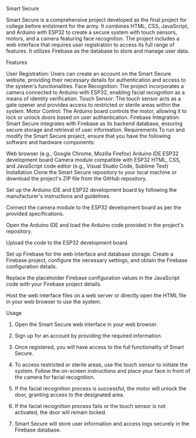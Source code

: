 Smart Secure

Smart Secure is a comprehensive project developed as the final project for college before enlistment for the army. It combines HTML, CSS, JavaScript, and Arduino with ESP32 to create a secure system with touch sensors, motors, and a camera featuring face recognition. The project includes a web interface that requires user registration to access its full range of features. It utilizes Firebase as the database to store and manage user data.

Features

User Registration: Users can create an account on the Smart Secure website, providing their necessary details for authentication and access to the system's functionalities.
Face Recognition: The project incorporates a camera connected to Arduino with ESP32, enabling facial recognition as a means of identity verification.
Touch Sensor: The touch sensor acts as a gate opener and provides access to restricted or sterile areas within the system.
Motor Control: The Arduino board controls the motor, allowing it to lock or unlock doors based on user authentication.
Firebase Integration: Smart Secure integrates with Firebase as its backend database, ensuring secure storage and retrieval of user information.
Requirements
To run and modify the Smart Secure project, ensure that you have the following software and hardware components:

Web browser (e.g., Google Chrome, Mozilla Firefox)
Arduino IDE
ESP32 development board
Camera module compatible with ESP32
HTML, CSS, and JavaScript code editor (e.g., Visual Studio Code, Sublime Text)
Installation
Clone the Smart Secure repository to your local machine or download the project's ZIP file from the GitHub repository.

Set up the Arduino IDE and ESP32 development board by following the manufacturer's instructions and guidelines.

Connect the camera module to the ESP32 development board as per the provided specifications.

Open the Arduino IDE and load the Arduino code provided in the project's repository.

Upload the code to the ESP32 development board.

Set up Firebase for the web interface and database storage. Create a Firebase project, configure the necessary settings, and obtain the Firebase configuration details.

Replace the placeholder Firebase configuration values in the JavaScript code with your Firebase project details.

Host the web interface files on a web server or directly open the HTML file in your web browser to use the system.

Usage

1. Open the Smart Secure web interface in your web browser.

2. Sign up for an account by providing the required information.

3. Once registered, you will have access to the full functionality of Smart Secure.

4. To access restricted or sterile areas, use the touch sensor to initiate the system. Follow the on-screen instructions and place your face in front of the camera for facial recognition.

5. If the facial recognition process is successful, the motor will unlock the door, granting access to the designated area.

6. If the facial recognition process fails or the touch sensor is not activated, the door will remain locked.

7. Smart Secure will store user information and access logs securely in the Firebase database.
